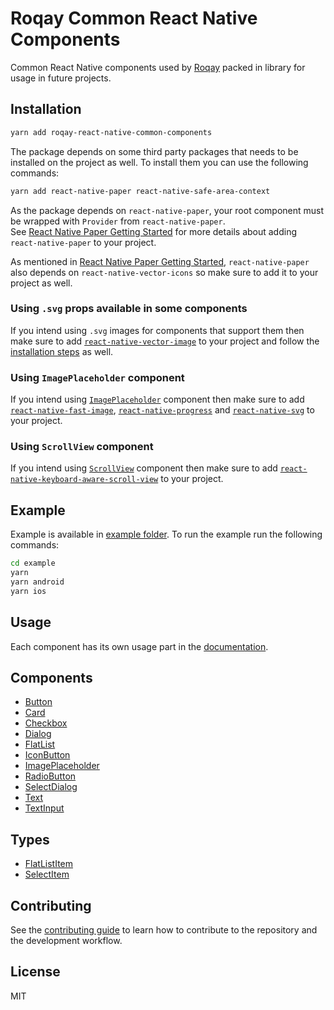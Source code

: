 # Roqay Common React Native Components

Common React Native components used by [Roqay](https://roqay.com) packed in library for usage in future projects.

## Installation

```sh
yarn add roqay-react-native-common-components
```

The package depends on some third party packages that needs to be installed on the project as well. To install them you can use the following commands:

```sh
yarn add react-native-paper react-native-safe-area-context
```

As the package depends on `react-native-paper`, your root component must be wrapped with `Provider` from `react-native-paper`.  
See [React Native Paper Getting Started](https://callstack.github.io/react-native-paper/getting-started.html) for more details about adding `react-native-paper` to your project.

As mentioned in [React Native Paper Getting Started](https://callstack.github.io/react-native-paper/getting-started.html), `react-native-paper` also depends on `react-native-vector-icons` so make sure to add it to your project as well.

### Using `.svg` props available in some components

If you intend using `.svg` images for components that support them then make sure to add [`react-native-vector-image`](https://github.com/oblador/react-native-vector-image) to your project and follow the [installation steps](https://github.com/oblador/react-native-vector-image#installation) as well.

### Using `ImagePlaceholder` component

If you intend using [`ImagePlaceholder`](docs/ImagePlaceholder.md) component then make sure to add [`react-native-fast-image`](https://github.com/DylanVann/react-native-fast-image), [`react-native-progress`](https://github.com/oblador/react-native-progress) and [`react-native-svg`](https://github.com/react-native-svg/react-native-svg) to your project.

### Using `ScrollView` component

If you intend using [`ScrollView`](docs/ScrollView.md) component then make sure to add [`react-native-keyboard-aware-scroll-view`](https://github.com/APSL/react-native-keyboard-aware-scroll-view) to your project.

## Example

Example is available in [example folder](example).
To run the example run the following commands:

```sh
cd example
yarn
yarn android
yarn ios
```

## Usage

Each component has its own usage part in the [documentation](docs).

## Components

- [Button](docs/Button.md)
- [Card](docs/Card.md)
- [Checkbox](docs/Checkbox.md)
- [Dialog](docs/Dialog.md)
- [FlatList](docs/FlatList.md)
- [IconButton](docs/IconButton.md)
- [ImagePlaceholder](docs/ImagePlaceholder.md)
- [RadioButton](docs/RadioButton.md)
- [SelectDialog](docs/SelectDialog.md)
- [Text](docs/Text.md)
- [TextInput](docs/TextInput.md)

## Types

- [FlatListItem](docs/FlatListItem.md)
- [SelectItem](docs/SelectItem.md)

## Contributing

See the [contributing guide](CONTRIBUTING.md) to learn how to contribute to the repository and the development workflow.

## License

MIT
